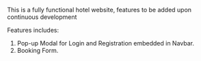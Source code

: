 This is a fully functional hotel website, features to be added upon continuous development

Features includes:
1. Pop-up Modal for Login and Registration embedded in Navbar.
2. Booking Form.